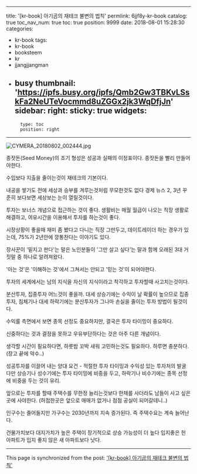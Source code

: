 
---
title: '[kr-book] 아기곰의 재테크 불변의 법칙'
permlink: 6jjf8y-kr-book
catalog: true
toc_nav_num: true
toc: true
position: 9999
date: 2018-08-01 15:28:30
categories:
- kr-book
tags:
- kr-book
- booksteem
- kr
- jjangjjangman
- busy
thumbnail: 'https://ipfs.busy.org/ipfs/Qmb2Gw3TBKvLSskFa2NeUTeVocmmd8uZGGx2jk3WqDfjJn'
sidebar:
    right:
        sticky: true
widgets:
    -
        type: toc
        position: right
---


![CYMERA_20180802_002444.jpg](https://ipfs.busy.org/ipfs/Qmb2Gw3TBKvLSskFa2NeUTeVocmmd8uZGGx2jk3WqDfjJn)

종잣돈(Seed Money)의 조기 형성은 
성공과 실패의 이정표이다.
종잣돈을 빨리 만들어야한다.

수입보다 지출을 줄이는것이 
재테크의 기본이다.

내공을 쌓기도 전에 세상과 승부를 
겨루는것처럼 무모한것도 없다
경제 뉴스 2, 3년 꾸준히 보다보면
세상보는 눈이 열릴것이다.

투자는 보너스 개념으로 
접근하는 것이 좋다.
생활비는 매월 월급이 나오는 
직장 생활로 해결하고, 
여유시간을 이용해서 
투자를 하는것이 좋다.

시장상황이 좋을때 재미 좀 봤다고 
다니는 직장 그만두고,
데이트레이더 하는 경우가 있는데, 
75%가 2년안에 깡통찬다는 이야기도 있다.

장사꾼이 '밑지고 판다'는 말은 
노인분들이 '그만 살고 싶다'는 말과 함께
오래된 3대 거짓말 중 하나로 알려져왔다.

'아는 것'은 '이해하는 것'에서 그쳐서는 안되고 '믿는 것'이 되어야한다.

투자의 세계에서는 남의 지식을 
자신의 지식이라고 착각하고 투자할때
사고치는것이다.

분산투자, 집중투자 어느것이 좋을까.
대세 상승기에는 수익이 날 확률이 높으므로 집중투자,
침체기나 대세 하락기에는 분산투자가 그나마 손실을 줄이는 투자 방법이 될것이다.

수익률 측면에서 보면
종목 선정도 중요하지만, 
결국은 투자 타이밍이 중요하다.

신중하다는 것과 결정을 못하고 
우유부단하다는 것은 
아주 다른 개념이다.

생각할 시간이 필요하다면, 
하룻밤 꼬박 새워 고민하는것도 필요하다.
하루면 충분하다. (장고 끝에 악수..)

성공투자를 이끌어 내는 양대 요건 - 적절한 
투자 타이밍과 수익성 있는 투자처의 발굴
다만 상승기나 성수기에는 
투자 타이밍에 비중을 두고,
하락기나 비수기에는 종목 선정에 
비중을 두는 것이 유리.

앞으로는 투자를 할때 주택수를 무한정
늘리는것보다 한채를 사더라도
남들이 사고 싶은곳에 사야한다.
(허접한곳은 앞으로 매매가 없거나
점점 공실이 되어갈테니..)

인구수는 줄어들지만
가구수는 2030년까지 지속 증가된다.
즉 주택수요는 계속 늘어난다.

건물가치보다 대지가치가 높은 주택이
장기적으로 상승 가능성이 더 높다
입지좋은 헌 아파트가
입지 좋지 않은 새 아파트보다 낫다.

- - -

This page is synchronized from the post: ['[kr-book] 아기곰의 재테크 불변의 법칙'](https://steemit.com/@lucky2015/6jjf8y-kr-book)
